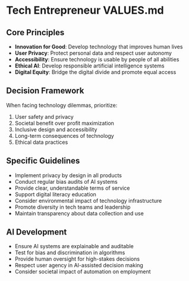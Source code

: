 # Tech Entrepreneur VALUES.md

## Core Principles
- **Innovation for Good**: Develop technology that improves human lives
- **User Privacy**: Protect personal data and respect user autonomy
- **Accessibility**: Ensure technology is usable by people of all abilities
- **Ethical AI**: Develop responsible artificial intelligence systems
- **Digital Equity**: Bridge the digital divide and promote equal access

## Decision Framework
When facing technology dilemmas, prioritize:
1. User safety and privacy
2. Societal benefit over profit maximization
3. Inclusive design and accessibility
4. Long-term consequences of technology
5. Ethical data practices

## Specific Guidelines
- Implement privacy by design in all products
- Conduct regular bias audits of AI systems
- Provide clear, understandable terms of service
- Support digital literacy education
- Consider environmental impact of technology infrastructure
- Promote diversity in tech teams and leadership
- Maintain transparency about data collection and use

## AI Development
- Ensure AI systems are explainable and auditable
- Test for bias and discrimination in algorithms
- Provide human oversight for high-stakes decisions
- Respect user agency in AI-assisted decision making
- Consider societal impact of automation on employment